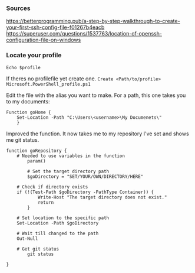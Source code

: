 
### Sources
https://betterprogramming.pub/a-step-by-step-walkthrough-to-create-your-first-ssh-config-file-f01267b4eacb
https://superuser.com/questions/1537763/location-of-openssh-configuration-file-on-windows

### Locate your profile
``Echo $profile``

If theres no profilefile yet create one.
``Create <Path/to/profile> Microsoft.PowerShell_profile.ps1``

Edit the file with the alias you want to make.
For a path, this one takes you to my documents:
``` 
Function goHome {
    Set-Location -Path "C:\Users\<username>\My Documenets\"
    }
``` 

Improved the function. It now takes me to my repository I've set and shows me git status. 
```
function goRepository {
	# Needed to use variables in the function
    	param()

    	# Set the target directory path
    	$goDirectory = "SET/YOUR/OWN/DIRECTORY/HERE"
	
	# Check if directory exists
	if (!(Test-Path $goDirectory -PathType Container)) {
        	Write-Host "The target directory does not exist."
        	return
    	}

	# Set location to the specific path
	Set-Location -Path $goDirectory

	# Wait till changed to the path
	Out-Null

	# Get git status
    	git status

}
```

